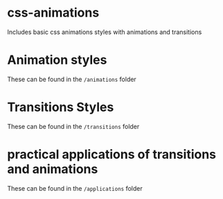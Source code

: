 # css-animations
Includes basic css animations styles  with animations and transitions 

# Animation styles
These can be found in the `/animations` folder

# Transitions Styles
These can be found in the `/transitions` folder

# practical applications of transitions and animations
These can be found in the `/applications` folder